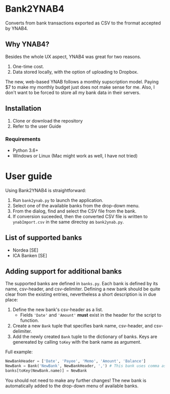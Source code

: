 # Bank2YNAB4
Converts from bank transactions exported as CSV to the frormat accepted by YNAB4.

## Why YNAB4?

Besides the whole UX aspect, YNAB4 was great for two reasons.
1. One-time cost. 
2. Data stored locally, with the option of uploading to Dropbox.

The new, web-based YNAB follows a monthly supscription model.
Paying $7 to make my monthly budget just does not make sense for me. 
Also, I don't want to be forced to store all my bank data in their servers.

## Installation

1. Clone or download the repository
2. Refer to the user Guide

### Requirements

* Python 3.6+
* Windows or Linux (Mac might work as well, I have not tried)

# User guide

Using Bank2YNAB4 is straightforward:
1. Run `bank2ynab.py` to launch the application.
2. Select one of the available banks from the drop-down menu.
3. From the dialog, find and select the CSV file from the bank.
4. If conversion suceeded, then the converted CSV file is written to `ynabImport.csv` in the same directoy as `bank2ynab.py`.

## List of supported banks

* Nordea [SE]
* ICA Banken [SE]

## Adding support for additional banks

The supported banks are defined in `banks.py`.
Each bank is defined by its name, csv-header, and csv-delimiter.
Defining a new bank should be quite clear from the existing entries, nevertheless a short description is in due place:
1. Define the new bank's csv-header as a list. 
   * Fields `'Date'` and `'Amount'` **must** exist in the header for the script to function.
2. Create a new `Bank` tuple that specifies bank name, csv-header, and csv-delimiter.
3. Add the newly created `Bank` tuple to the dictionary of banks. Keys are genereated by calling `toKey` with the bank name as argument.

Full example:
```python
NewBankHeader = ['Date', 'Payee', 'Memo', 'Amount', 'Balance']
NewBank = Bank('NewBank', NewBankHeader, ',') # This bank uses comma as its delimiter
banks[toKey(NewBank.name)] = NewBank
```

You should not need to make any further changes! 
The new bank is automatically added to the drop-down menu of available banks.
